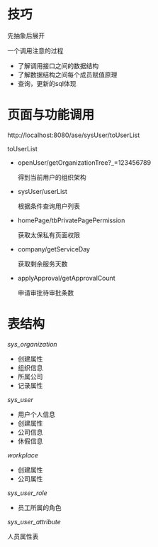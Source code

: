 # 技巧

先抽象后展开

一个调用注意的过程

* 了解调用接口之间的数据结构
* 了解数据结构之间每个成员赋值原理
* 查询，更新的sql体现





# 页面与功能调用

http://localhost:8080/ase/sysUser/toUserList

toUserList

* openUser/getOrganizationTree?_=123456789

  得到当前用户的组织架构

* sysUser/userList

  根据条件查询用户列表

* homePage/tbPrivatePagePermission

  获取太保私有页面权限

* company/getServiceDay

  获取剩余服务天数

* applyApproval/getApprovalCount

  申请审批待审批条数



# 表结构

*sys_organization* 

* 创建属性
* 组织信息
* 所属公司
* 记录属性

*sys_user* 

* 用户个人信息
* 创建属性
* 公司信息
* 休假信息

*workplace*

* 创建属性
* 公司属性

*sys_user_role*

* 员工所属的角色

*sys_user_attribute*

 人员属性表



# 

